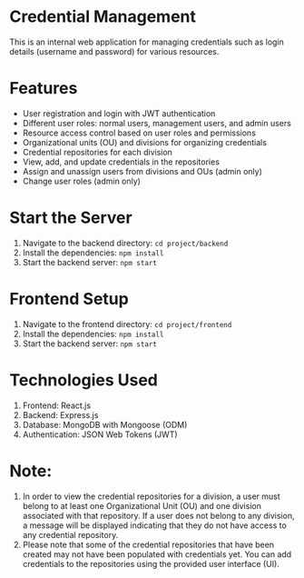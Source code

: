 # Credential Management
This is an internal web application for managing credentials such as login details (username and password) for various resources.

# Features
- User registration and login with JWT authentication
- Different user roles: normal users, management users, and admin users
- Resource access control based on user roles and permissions
- Organizational units (OU) and divisions for organizing credentials
- Credential repositories for each division
- View, add, and update credentials in the repositories
- Assign and unassign users from divisions and OUs (admin only)
- Change user roles (admin only)


# Start the Server

1. Navigate to the backend directory: `cd project/backend`
2. Install the dependencies: `npm install`
3. Start the backend server: `npm start`


# Frontend Setup
1. Navigate to the frontend directory: `cd project/frontend`
2. Install the dependencies: `npm install`
3. Start the backend server: `npm start` 

# Technologies Used
1. Frontend: React.js
2. Backend: Express.js
3. Database: MongoDB with Mongoose (ODM)
4. Authentication: JSON Web Tokens (JWT)

# Note:

1. In order to view the credential repositories for a division, a user must belong to at least one Organizational Unit (OU) and one division associated with that repository. If a user does not belong to any division, a message will be displayed indicating that they do not have access to any credential repository.
2.  Please note that some of the credential repositories that have been created may not have been populated with credentials yet. You can add credentials to the repositories using the provided user interface (UI).